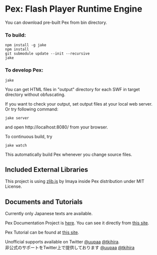 Pex: Flash Player Runtime Engine
===

You can download pre-built Pex from bin directory.

### To build:

    npm install -g jake
    npm install
    git submodule update --init --recursive
    jake

### To develop Pex:

    jake

You can get HTML files in "output" directory for each SWF in target directory without obfuscating.

If you want to check your output, set output files at your local web server.
Or try following command:

    jake server

and open http://localhost:8080/ from your browser.


To continuous build, try

    jake watch

This automatically build Pex whenever you change source files.

Included External Libraries
---------------------------
This project is using [zlib.js](https://github.com/imaya/zlib.js) by Imaya inside Pex distribution under MIT License.

Documents and Tutorials
-----------------------
Currently only Japanese texts are available.

Pex Documentation Project is [here](https://github.com/PexJS/PexJS-Documentation). You can see it directly from [this site](https://docs.mobage.com/public/pex/docs/index.html).

Pex Tutorial can be found at [this site](https://docs.mobage.com/public/pex/tutorial/index.html).


Unofficial supports available on Twitter [@uupaa](https://twitter.com/uupaa) [@tkihira](https://twitter.com/tkihira).  
非公式のサポートをTwitter上で提供しております [@uupaa](https://twitter.com/uupaa) [@tkihira](https://twitter.com/tkihira)
